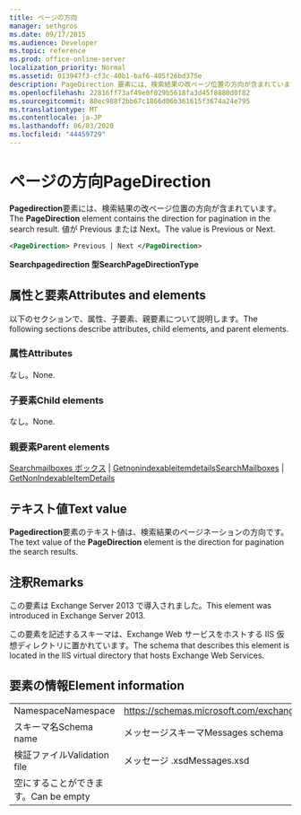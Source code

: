```yaml
---
title: ページの方向
manager: sethgros
ms.date: 09/17/2015
ms.audience: Developer
ms.topic: reference
ms.prod: office-online-server
localization_priority: Normal
ms.assetid: 013947f3-cf3c-40b1-baf6-405f26bd375e
description: PageDirection 要素には、検索結果の改ページ位置の方向が含まれています。 値が Previous または Next。
ms.openlocfilehash: 22816ff73af49e0f029b5618fa3d45f8880d0f82
ms.sourcegitcommit: 88ec988f2bb67c1866d06b361615f3674a24e795
ms.translationtype: MT
ms.contentlocale: ja-JP
ms.lasthandoff: 06/03/2020
ms.locfileid: "44459729"
---
```

# <a name="pagedirection"></a><span data-ttu-id="97525-104">ページの方向</span><span class="sxs-lookup"><span data-stu-id="97525-104">PageDirection</span></span>

<span data-ttu-id="97525-105">**Pagedirection**要素には、検索結果の改ページ位置の方向が含まれています。</span><span class="sxs-lookup"><span data-stu-id="97525-105">The **PageDirection** element contains the direction for pagination in the search result.</span></span> <span data-ttu-id="97525-106">値が Previous または Next。</span><span class="sxs-lookup"><span data-stu-id="97525-106">The value is Previous or Next.</span></span> 
  
```XML
<PageDirection> Previous | Next </PageDirection>
```

 <span data-ttu-id="97525-107">**Searchpagedirection 型**</span><span class="sxs-lookup"><span data-stu-id="97525-107">**SearchPageDirectionType**</span></span>
## <a name="attributes-and-elements"></a><span data-ttu-id="97525-108">属性と要素</span><span class="sxs-lookup"><span data-stu-id="97525-108">Attributes and elements</span></span>

<span data-ttu-id="97525-109">以下のセクションで、属性、子要素、親要素について説明します。</span><span class="sxs-lookup"><span data-stu-id="97525-109">The following sections describe attributes, child elements, and parent elements.</span></span>
  
### <a name="attributes"></a><span data-ttu-id="97525-110">属性</span><span class="sxs-lookup"><span data-stu-id="97525-110">Attributes</span></span>

<span data-ttu-id="97525-111">なし。</span><span class="sxs-lookup"><span data-stu-id="97525-111">None.</span></span>
  
### <a name="child-elements"></a><span data-ttu-id="97525-112">子要素</span><span class="sxs-lookup"><span data-stu-id="97525-112">Child elements</span></span>

<span data-ttu-id="97525-113">なし。</span><span class="sxs-lookup"><span data-stu-id="97525-113">None.</span></span>
  
### <a name="parent-elements"></a><span data-ttu-id="97525-114">親要素</span><span class="sxs-lookup"><span data-stu-id="97525-114">Parent elements</span></span>

<span data-ttu-id="97525-115">[Searchmailboxes ボックス](searchmailboxes.md)  | [Getnonindexableitemdetails](getnonindexableitemdetails.md)</span><span class="sxs-lookup"><span data-stu-id="97525-115">[SearchMailboxes](searchmailboxes.md) | [GetNonIndexableItemDetails](getnonindexableitemdetails.md)</span></span>
  
## <a name="text-value"></a><span data-ttu-id="97525-116">テキスト値</span><span class="sxs-lookup"><span data-stu-id="97525-116">Text value</span></span>

<span data-ttu-id="97525-117">**Pagedirection**要素のテキスト値は、検索結果のページネーションの方向です。</span><span class="sxs-lookup"><span data-stu-id="97525-117">The text value of the **PageDirection** element is the direction for pagination the search results.</span></span> 
  
## <a name="remarks"></a><span data-ttu-id="97525-118">注釈</span><span class="sxs-lookup"><span data-stu-id="97525-118">Remarks</span></span>

<span data-ttu-id="97525-119">この要素は Exchange Server 2013 で導入されました。</span><span class="sxs-lookup"><span data-stu-id="97525-119">This element was introduced in Exchange Server 2013.</span></span>
  
<span data-ttu-id="97525-120">この要素を記述するスキーマは、Exchange Web サービスをホストする IIS 仮想ディレクトリに置かれています。</span><span class="sxs-lookup"><span data-stu-id="97525-120">The schema that describes this element is located in the IIS virtual directory that hosts Exchange Web Services.</span></span>
  
## <a name="element-information"></a><span data-ttu-id="97525-121">要素の情報</span><span class="sxs-lookup"><span data-stu-id="97525-121">Element information</span></span>

|||
|:-----|:-----|
|<span data-ttu-id="97525-122">Namespace</span><span class="sxs-lookup"><span data-stu-id="97525-122">Namespace</span></span>  <br/> |https://schemas.microsoft.com/exchange/services/2006/messages  <br/> |
|<span data-ttu-id="97525-123">スキーマ名</span><span class="sxs-lookup"><span data-stu-id="97525-123">Schema name</span></span>  <br/> |<span data-ttu-id="97525-124">メッセージスキーマ</span><span class="sxs-lookup"><span data-stu-id="97525-124">Messages schema</span></span>  <br/> |
|<span data-ttu-id="97525-125">検証ファイル</span><span class="sxs-lookup"><span data-stu-id="97525-125">Validation file</span></span>  <br/> |<span data-ttu-id="97525-126">メッセージ .xsd</span><span class="sxs-lookup"><span data-stu-id="97525-126">Messages.xsd</span></span>  <br/> |
|<span data-ttu-id="97525-127">空にすることができます。</span><span class="sxs-lookup"><span data-stu-id="97525-127">Can be empty</span></span>  <br/> ||
   

